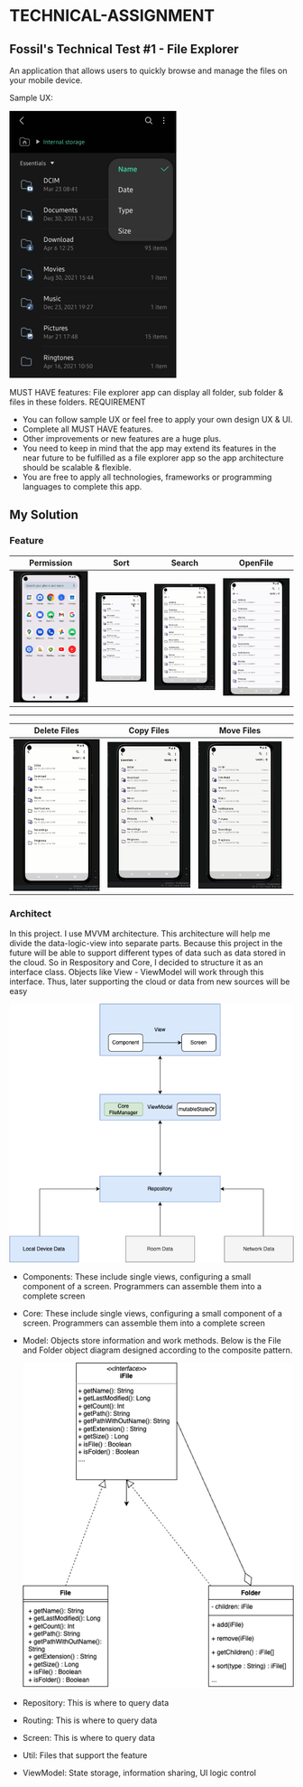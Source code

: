 # TECHNICAL-ASSIGNMENT

## Fossil's Technical Test #1 - File Explorer

An application that allows users to quickly browse and manage the files on your mobile device.

Sample UX:

![](Image/image1.png)

MUST HAVE features: File explorer app can display all folder, sub folder & files in these folders.
REQUIREMENT

- You can follow sample UX or feel free to apply your own design UX & UI.
- Complete all MUST HAVE features. 
- Other improvements or new features are a huge plus.
- You need to keep in mind that the app may extend its features in the near future to be fulfilled as a file explorer app so the app architecture should be scalable & flexible.
- You are free to apply all technologies, frameworks or programming languages to complete this app.

## My Solution

### Feature

|                          Permission                          |                             Sort                             |                            Search                            |                           OpenFile                           |
| :----------------------------------------------------------: | :----------------------------------------------------------: | :----------------------------------------------------------: | :----------------------------------------------------------: |
| ![Permission](https://github.com/nguyenphuc22/TECHNICAL-ASSIGNMENT/blob/main/Permission.gif) | ![sort](https://github.com/nguyenphuc22/TECHNICAL-ASSIGNMENT/blob/main/sort.gif) | ![search](https://github.com/nguyenphuc22/TECHNICAL-ASSIGNMENT/blob/main/search.gif) | ![openFile](https://github.com/nguyenphuc22/TECHNICAL-ASSIGNMENT/blob/main/openFile.gif) |

------

|                         Delete Files                         |                          Copy Files                          |                          Move Files                          |      |
| :----------------------------------------------------------: | :----------------------------------------------------------: | :----------------------------------------------------------: | ---- |
| ![deleteFiles](https://github.com/nguyenphuc22/TECHNICAL-ASSIGNMENT/blob/main/deleteFiles.gif) | ![CopyFiles](https://github.com/nguyenphuc22/TECHNICAL-ASSIGNMENT/blob/main/CopyFiles.gif) | ![moveFiles](https://github.com/nguyenphuc22/TECHNICAL-ASSIGNMENT/blob/main/moveFiles.gif) |      |



### Architect

In this project. I use MVVM architecture. This architecture will help me divide the data-logic-view into separate parts. Because this project in the future will be able to support different types of data such as data stored in the cloud. So in Respository and Core, I decided to structure it as an interface class. Objects like View - ViewModel will work through this interface. Thus, later supporting the cloud or data from new sources will be easy

 ![diagram](https://github.com/nguyenphuc22/TECHNICAL-ASSIGNMENT/blob/main/diagram.png)

- Components: These include single views, configuring a small component of a screen. Programmers can assemble them into a complete screen

- Core: These include single views, configuring a small component of a screen. Programmers can assemble them into a complete screen

- Model: Objects store information and work methods. Below is the File and Folder object diagram designed according to the composite pattern.

  ![classdiagram](https://github.com/nguyenphuc22/TECHNICAL-ASSIGNMENT/blob/main/classdiagram.png)

- Repository: This is where to query data

- Routing: This is where to query data

- Screen: This is where to query data

- Util: Files that support the feature

- ViewModel: State storage, information sharing, UI logic control
